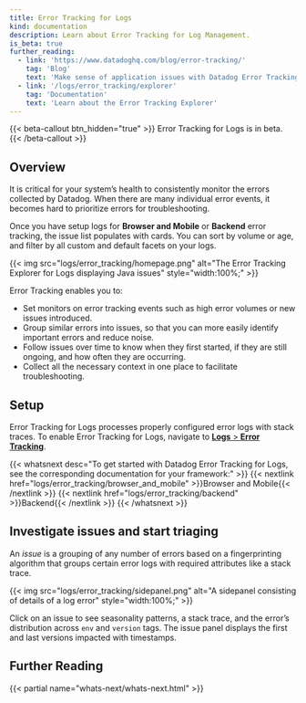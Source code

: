 ```yaml
---
title: Error Tracking for Logs
kind: documentation
description: Learn about Error Tracking for Log Management.
is_beta: true
further_reading:
  - link: 'https://www.datadoghq.com/blog/error-tracking/'
    tag: 'Blog'
    text: 'Make sense of application issues with Datadog Error Tracking'
  - link: '/logs/error_tracking/explorer'
    tag: 'Documentation'
    text: 'Learn about the Error Tracking Explorer'
---
```


{{< beta-callout btn_hidden="true" >}}
  Error Tracking for Logs is in beta.
{{< /beta-callout >}} 

## Overview

It is critical for your system’s health to consistently monitor the errors collected by Datadog. When there are many individual error events, it becomes hard to prioritize errors for troubleshooting. 

Once you have setup logs for **Browser and Mobile** or **Backend** error tracking, the issue list populates with cards.  You can sort by volume or age, and filter by all custom and default facets on your logs.

{{< img src="logs/error_tracking/homepage.png" alt="The Error Tracking Explorer for Logs displaying Java issues" style="width:100%;" >}}

Error Tracking enables you to:

- Set monitors on error tracking events such as high error volumes or new issues introduced.
- Group similar errors into issues, so that you can more easily identify important errors and reduce noise.
- Follow issues over time to know when they first started, if they are still ongoing, and how often they are occurring.
- Collect all the necessary context in one place to facilitate troubleshooting.

## Setup

Error Tracking for Logs processes properly configured error logs with stack traces. To enable Error Tracking for Logs, navigate to [**Logs** > **Error Tracking**][1].

{{< whatsnext desc="To get started with Datadog Error Tracking for Logs, see the corresponding documentation for your framework:" >}}
    {{< nextlink href="logs/error_tracking/browser_and_mobile" >}}Browser and Mobile{{< /nextlink >}}
    {{< nextlink href="logs/error_tracking/backend" >}}Backend{{< /nextlink >}}
{{< /whatsnext >}}

## Investigate issues and start triaging

An *issue* is a grouping of any number of errors based on a fingerprinting algorithm that groups certain error logs with required attributes like a stack trace.

{{< img src="logs/error_tracking/sidepanel.png" alt="A sidepanel consisting of details of a log error" style="width:100%;" >}}

Click on an issue to see seasonality patterns, a stack trace, and the error’s distribution across `env` and `version` tags. The issue panel displays the first and last versions impacted with timestamps. 

## Further Reading

{{< partial name="whats-next/whats-next.html" >}}

[1]: https://app.datadoghq.com/logs/error-tracking